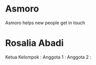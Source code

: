 # Asmoro
Asmoro helps new people get in touch

# Rosalia Abadi
Ketua Kelompok : 
Anggota 1 : 
Anggota 2 : 


